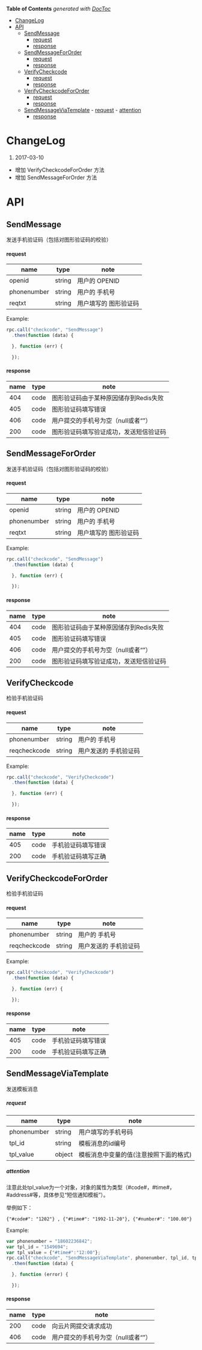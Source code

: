 <!-- START doctoc generated TOC please keep comment here to allow auto update -->
<!-- DON'T EDIT THIS SECTION, INSTEAD RE-RUN doctoc TO UPDATE -->
**Table of Contents**  *generated with [DocToc](https://github.com/thlorenz/doctoc)*

- [ChangeLog](#changelog)
- [API](#api)
  - [SendMessage](#sendmessage)
      - [request](#request)
      - [response](#response)
  - [SendMessageForOrder](#sendmessagefororder)
      - [request](#request-1)
      - [response](#response-1)
  - [VerifyCheckcode](#verifycheckcode)
      - [request](#request-2)
      - [response](#response-2)
  - [VerifyCheckcodeForOrder](#verifycheckcodefororder)
      - [request](#request-3)
      - [response](#response-3)
  - [SendMessageViaTemplate](#sendmessageviatemplate)
        - [request](#request-4)
        - [attention](#attention)
      - [response](#response-4)

<!-- END doctoc generated TOC please keep comment here to allow auto update -->

# ChangeLog

1. 2017-03-10
  * 增加 VerifyCheckcodeForOrder 方法 
  * 增加 SendMessageForOrder 方法 


# API

## SendMessage

发送手机验证码（包括对图形验证码的校验）

#### request

| name        | type   | note               |
| ----        | ----   | ----               |
| openid      | string | 用户的 OPENID       |
| phonenumber | string | 用户的 手机号        |
| reqtxt      | string | 用户填写的 图形验证码  |

Example:

```javascript
rpc.call("checkcode", "SendMessage")
  .then(function (data) {

  }, function (err) {

  });
```

#### response

| name | type | note                              |
| ---- | ---- | ----                              |
| 404  | code | 图形验证码由于某种原因储存到Redis失败  |
| 405  | code | 图形验证码填写错误                   |
| 406  | code | 用户提交的手机号为空（null或者“”）     |
| 200  | code | 图形验证码填写验证成功，发送短信验证码 |



## SendMessageForOrder

发送手机验证码（包括对图形验证码的校验）

#### request

| name        | type   | note               |
| ----        | ----   | ----               |
| openid      | string | 用户的 OPENID       |
| phonenumber | string | 用户的 手机号        |
| reqtxt      | string | 用户填写的 图形验证码  |

Example:

```javascript
rpc.call("checkcode", "SendMessage")
  .then(function (data) {

  }, function (err) {

  });
```

#### response

| name | type | note                              |
| ---- | ---- | ----                              |
| 404  | code | 图形验证码由于某种原因储存到Redis失败  |
| 405  | code | 图形验证码填写错误                   |
| 406  | code | 用户提交的手机号为空（null或者“”）     |
| 200  | code | 图形验证码填写验证成功，发送短信验证码 |

## VerifyCheckcode

检验手机验证码

#### request

| name         | type   | note                  |
| ----         | ----   | ----                  |
| phonenumber  | string | 用户的 手机号         |
| reqcheckcode | string | 用户发送的 手机验证码 |

Example:

```javascript
rpc.call("checkcode", "VerifyCheckcode")
  .then(function (data) {

  }, function (err) {

  });
```

#### response

| name | type | note               |
| ---- | ---- | ----               |
| 405  | code | 手机验证码填写错误 |
| 200  | code | 手机验证码填写正确 |




## VerifyCheckcodeForOrder

检验手机验证码

#### request

| name         | type   | note                  |
| ----         | ----   | ----                  |
| phonenumber  | string | 用户的 手机号         |
| reqcheckcode | string | 用户发送的 手机验证码 |

Example:

```javascript
rpc.call("checkcode", "VerifyCheckcode")
  .then(function (data) {

  }, function (err) {

  });
```

#### response

| name | type | note               |
| ---- | ---- | ----               |
| 405  | code | 手机验证码填写错误 |
| 200  | code | 手机验证码填写正确 |



## SendMessageViaTemplate

发送模板消息

##### request

| name        | type   | note                                   |
| ----        | ----   | ----                                   |
| phonenumber | string | 用户填写的手机号码                     |
| tpl\_id     | string | 模板消息的id编号                       |
| tpl\_value  | object | 模板消息中变量的值(注意按照下面的格式) |

##### attention

注意此处tpl\_value为一个对象，对象的属性为类型（#code#，#time#，#address#等，具体参见“短信通知模板”）。

举例如下：

    {"#code#": "1202"} , {"#time#": "1992-11-20"}, {"#number#": "100.00"}

Example:

```javascript
var phonenumber = "18602236842";
var tpl_id = "1549694";
var tpl_value = {"#time#":"12:00"};
rpc.call("checkcode", "SendMessageViaTemplate", phonenumber, tpl_id, tpl_value)
  .then(function (data) {

  }, function (error) {

  });
```

#### response

| name | type | note                               |
| ---- | ---- | ----                               |
| 200  | code | 向云片网提交请求成功               |
| 406  | code | 用户提交的手机号为空（null或者“”） |
